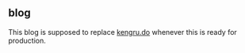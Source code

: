 ## blog

This blog is supposed to replace [kengru.do](https://kengru.do) whenever this is ready for production.
